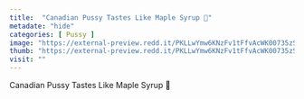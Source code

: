 ```yaml
---
title:  "Canadian Pussy Tastes Like Maple Syrup 🥰"
metadate: "hide"
categories: [ Pussy ]
image: "https://external-preview.redd.it/PKLLwYmw6KNzFv1tFfvAcWK00735zSVo1VG6UA16myw.jpg?auto=webp&s=f10b23d8e59ca11edb354dac88c46070c4bfed7f"
thumb: "https://external-preview.redd.it/PKLLwYmw6KNzFv1tFfvAcWK00735zSVo1VG6UA16myw.jpg?width=640&crop=smart&auto=webp&s=48724bafeb197822c85075b9977b6c67f39e79b5"
visit: ""
---
```

Canadian Pussy Tastes Like Maple Syrup 🥰
